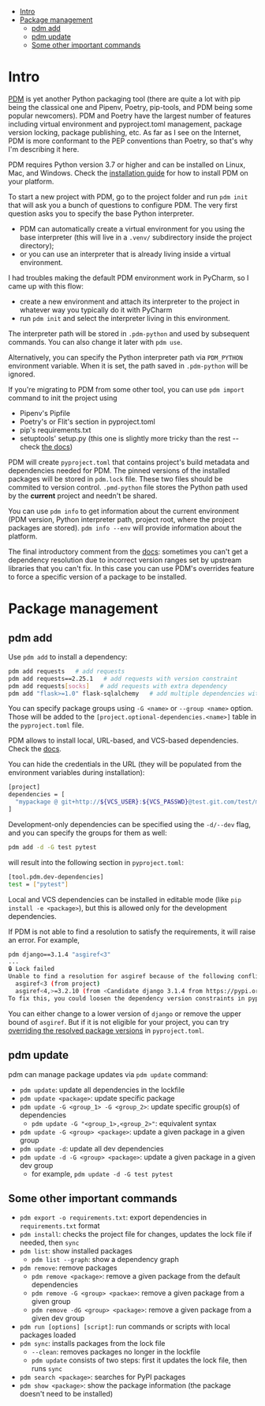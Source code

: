 * [Intro](#intro)
* [Package management](#packages)
    * [pdm add](#pdm-add)
    * [pdm update](#pdm-update)
    * [Some other important commands](#other-commands)



<a id="intro"></a>
# Intro

[PDM](https://pdm.fming.dev/latest/) is yet another Python packaging tool (there are quite a lot with pip being the 
classical one and Pipenv, Poetry, pip-tools, and PDM being some popular newcomers). PDM and Poetry have the largest
number of features including virtual environment and pyproject.toml management, package version locking, package
publishing, etc. As far as I see on the Internet, PDM is more conformant to the PEP conventions than Poetry, so that's why
I'm describing it here.

PDM requires Python version 3.7 or higher and can be installed on Linux, Mac, and Windows.
Check the [installation guide](https://pdm.fming.dev/latest/#installation) for how to install PDM on your platform.

To start a new project with PDM, go to the project folder and run `pdm init` that will ask you a bunch of questions
to configure PDM. The very first question asks you to specify the base Python interpreter.
* PDM can automatically create a virtual environment for you using the base interpreter (this will live in a `.venv/` 
subdirectory inside the project directory);
* or you can use an interpreter that is already living inside a virtual environment.

I had troubles making the default PDM environment work in PyCharm, so I came up with this flow:
* create a new environment and attach its interpreter to the project in whatever way you typically do it with PyCharm
* run `pdm init` and select the interpreter living in this environment.

The interpreter path will be stored in `.pdm-python` and used by subsequent commands. You can also change it later with `pdm use`.

Alternatively, you can specify the Python interpreter path via `PDM_PYTHON` environment variable. When it is set, the path saved in `.pdm-python` will be ignored.

If you're migrating to PDM from some other tool, you can use `pdm import` command to init the project using
* Pipenv's Pipfile
* Poetry's or Flit's section in pyproject.toml
* pip's requirements.txt
* setuptools' setup.py (this one is slightly more tricky than the rest -- check 
[the docs](https://pdm.fming.dev/latest/usage/project/#import-the-project-from-other-package-managers))

PDM will create `pyproject.toml` that contains project's build metadata and dependencies needed for PDM. The pinned
versions of the installed packages will be stored in `pdm.lock` file. These two files should be commited to version control.
`.pmd-python` file stores the Python path used by the **current** project and needn't be shared.

You can use `pdm info` to get information about the current environment (PDM version, Python interpreter path, project root,
where the project packages are stored). `pdm info --env` will provide information about the platform.

The final introductory comment from the [docs](https://pdm.fming.dev/latest/usage/config/#override-the-resolved-package-versions): 
sometimes you can't get a dependency resolution due to incorrect version ranges set by upstream libraries that you
can't fix. In this case you can use PDM's overrides feature to force a specific version of a package to be installed.



<a id="packages"></a>
# Package management

<a id="pdm-add"></a>
## pdm add
Use `pdm add` to install a dependency:
```bash
pdm add requests   # add requests
pdm add requests==2.25.1   # add requests with version constraint
pdm add requests[socks]   # add requests with extra dependency
pdm add "flask>=1.0" flask-sqlalchemy   # add multiple dependencies with different specifiers
```

You can specify package groups using `-G <name>` or `--group <name>` option. Those will be added to the
`[project.optional-dependencies.<name>]` table in the `pyproject.toml` file.

PDM allows to install local, URL-based, and VCS-based dependencies. Check the [docs](https://pdm.fming.dev/latest/usage/dependency/#local-dependencies).

You can hide the credentials in the URL (they will be populated from the environment variables during installation):
```bash
[project]
dependencies = [
  "mypackage @ git+http://${VCS_USER}:${VCS_PASSWD}@test.git.com/test/mypackage.git@master"
]
```

Development-only dependencies can be specified using the `-d/--dev` flag, and you can specify the groups for them as well:
```bash
pdm add -d -G test pytest
```
will result into the following section in `pyproject.toml`:
```bash
[tool.pdm.dev-dependencies]
test = ["pytest"]
```

Local and VCS dependencies can be installed in editable mode (like `pip install -e <package>`), but this is allowed only
for the development dependencies.

If PDM is not able to find a resolution to satisfy the requirements, it will raise an error. For example,
```bash
pdm django==3.1.4 "asgiref<3"
...
🔒 Lock failed
Unable to find a resolution for asgiref because of the following conflicts:
  asgiref<3 (from project)
  asgiref<4,>=3.2.10 (from <Candidate django 3.1.4 from https://pypi.org/simple/django/>)
To fix this, you could loosen the dependency version constraints in pyproject.toml. If that is not possible, you could also override the resolved version in `[tool.pdm.resolution.overrides]` table.
```

You can either change to a lower version of `django` or remove the upper bound of `asgiref`.
But if it is not eligible for your project, you can try [overriding the resolved package versions](https://pdm.fming.dev/latest/usage/config/#override-the-resolved-package-versions) 
in `pyproject.toml`.



<a id="pdm-update"></a>
## pdm update

pdm can manage package updates via `pdm update` command:
* `pdm update`: update all dependencies in the lockfile
* `pdm update <package>`: update specific package
* `pdm update -G <group_1> -G <group_2>`: update specific group(s) of dependencies
  * `pdm update -G "<group_1>,<group_2>"`: equivalent syntax
* `pdm update -G <group> <package>`: update a given package in a given group
* `pdm update -d`: update all dev dependencies
* `pdm update -d -G <group> <package>`: update a given package in a given dev group
  * for example, `pdm update -d -G test pytest`


<a id="other-commands"></a>
## Some other important commands
* `pdm export -o requirements.txt`: export dependencies in `requirements.txt` format
* `pdm install`: checks the project file for changes, updates the lock file if needed, then `sync`
* `pdm list`: show installed packages
  * `pdm list --graph`: show a dependency graph
* `pdm remove`: remove packages
  * `pdm remove <package>`: remove a given package from the default dependencies
  * `pdm remove -G <group> <packae>`: remove a given package from a given group
  * `pdm remove -dG <group> <package>`: remove a given package from a given dev group
* `pdm run [options] [script]`: run commands or scripts with local packages loaded
* `pdm sync`: installs packages from the lock file
  * `--clean`: removes packages no longer in the lockfile
  * `pdm update` consists of two steps: first it updates the lock file, then runs `sync`
* `pdm search <package>`: searches for PyPI packages
* `pdm show <package>`: show the package information (the package doesn't need to be installed)
